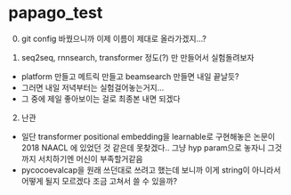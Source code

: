 # papago_test
0. git config 바꿨으니까 이제 이름이 제대로 올라가겠지...?

1. seq2seq, rnnsearch, transformer 정도(?) 만 만들어서 실험돌려보자
- platform 만들고 메트릭 만들고 beamsearch 만들면 내일 끝날듯?
- 그러면 내일 저녁부터는 실험걸어놓는거지...
- 그 중에 제일 좋아보이는 걸로 최종본 내면 되겠다

2. 난관
- 일단 transformer positional embedding을 learnable로 구현해놓은 논문이 2018 NAACL 에 있었던 것 같은데 못찾겠다.. 그냥 hyp param으로 놓자니 그것까지 서치하기엔 머신이 부족할거같음 
- pycocoevalcap을 원래 쓰던대로 쓰려고 했는데 보니까 이게 string이 아니라서 어떻게 될지 모르겠다 조금 고쳐서 쓸 수 있을까?
